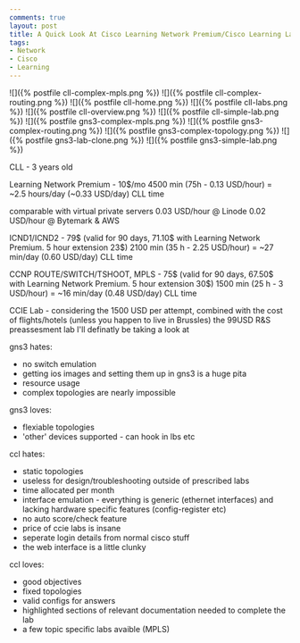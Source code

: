 ```yaml
---
comments: true
layout: post
title: A Quick Look At Cisco Learning Network Premium/Cisco Learning Labs
tags:
- Network
- Cisco
- Learning
---
```


![]({% postfile cll-complex-mpls.png %})
![]({% postfile cll-complex-routing.png %})
![]({% postfile cll-home.png %})
![]({% postfile cll-labs.png %})
![]({% postfile cll-overview.png %})
![]({% postfile cll-simple-lab.png %})
![]({% postfile gns3-complex-mpls.png %})
![]({% postfile gns3-complex-routing.png %})
![]({% postfile gns3-complex-topology.png %})
![]({% postfile gns3-lab-clone.png %})
![]({% postfile gns3-simple-lab.png %})

CLL - 3 years old

Learning Network Premium - 10$/mo
4500 min (75h - 0.13 USD/hour) = ~2.5 hours/day (~0.33 USD/day) CLL time

comparable with virtual private servers
0.03 USD/hour @ Linode
0.02 USD/hour @ Bytemark & AWS


ICND1/ICND2 - 79$ (valid for 90 days, 71.10$ with Learning Network Premium. 5 hour extension 23$)
2100 min (35 h - 2.25 USD/hour) = ~27 min/day (0.60 USD/day) CLL time

CCNP ROUTE/SWITCH/TSHOOT, MPLS - 75$ (valid for 90 days, 67.50$ with Learning Network Premium. 5 hour extension 30$)
1500 min (25 h - 3 USD/hour) = ~16 min/day (0.48 USD/day) CLL time



CCIE Lab - considering the 1500 USD per attempt, combined with the cost of flights/hotels (unless you happen to live in Brussles) the 99USD R&S preassesment lab I'll definatly be taking a look at



gns3 hates:
* no switch emulation
* getting ios images and setting them up in gns3 is a huge pita
* resource usage
* complex topologies are nearly impossible

gns3 loves:
* flexiable topologies
* 'other' devices supported - can hook in lbs etc

ccl hates:
* static topologies
* useless for design/troubleshooting outside of prescribed labs
* time allocated per month
* interface emulation - everything is generic (ethernet interfaces) and lacking hardware specific features (config-register etc)
* no auto score/check feature
* price of ccie labs is insane
* seperate login details from normal cisco stuff
* the web interface is a little clunky

ccl loves:
* good objectives
* fixed topologies
* valid configs for answers
* highlighted sections of relevant documentation needed to complete the lab
* a few topic specific labs avaible (MPLS)

